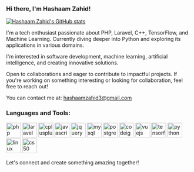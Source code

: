 ### Hi there, I'm Hashaam Zahid! 

[![Hashaam Zahid's GitHub stats](https://github-readme-stats.vercel.app/api?username=hashaam-zahid&show_icons=true&theme=dark&include_all_commits=true&count_private=true&card_width=200)](https://github.com/hashaam-zahid/github-readme-stats)



I'm a tech enthusiast passionate about PHP, Laravel, C++, TensorFlow, and Machine Learning. Currently diving deeper into Python and exploring its applications in various domains.

I'm interested in software development, machine learning, artificial intelligence, and creating innovative solutions.

Open to collaborations and eager to contribute to impactful projects. If you're working on something interesting or looking for collaboration, feel free to reach out!

You can contact me at: hashaamzahid3@gmail.com

### Languages and Tools:
<p align="left">
  <img src="https://cdn.jsdelivr.net/gh/devicons/devicon/icons/php/php-original.svg" alt="php" width="40" height="40"/>
  <img src="https://static-00.iconduck.com/assets.00/laravel-icon-497x512-uwybstke.png" alt="laravel" width="40" height="40"/>
  <img src="https://cdn.jsdelivr.net/gh/devicons/devicon/icons/cplusplus/cplusplus-original.svg" alt="cplusplus" width="40" height="40"/>
  <img src="https://cdn.jsdelivr.net/gh/devicons/devicon/icons/javascript/javascript-original.svg" alt="javascript" width="40" height="40"/>
  <img src="https://cdn.jsdelivr.net/gh/devicons/devicon/icons/jquery/jquery-original.svg" alt="jquery" width="40" height="40"/>
  <img src="https://cdn.jsdelivr.net/gh/devicons/devicon/icons/mysql/mysql-original.svg" alt="mysql" width="40" height="40"/>
  <img src="https://cdn.jsdelivr.net/gh/devicons/devicon/icons/postgresql/postgresql-original.svg" alt="postgresql" width="40" height="40"/>
  <img src="https://cdn.jsdelivr.net/gh/devicons/devicon/icons/codeigniter/codeigniter-plain.svg" alt="codeigniter" width="40" height="40"/>
  <img src="https://cdn.jsdelivr.net/gh/devicons/devicon/icons/vuejs/vuejs-original.svg" alt="vuejs" width="40" height="40"/>
  <img src="https://cdn.jsdelivr.net/gh/devicons/devicon/icons/tensorflow/tensorflow-original.svg" alt="tensorflow" width="40" height="40"/>
  <img src="https://cdn.jsdelivr.net/gh/devicons/devicon/icons/python/python-original.svg" alt="python" width="40" height="40"/>
  <img src="https://cdn.jsdelivr.net/gh/devicons/devicon/icons/linux/linux-original.svg" alt="linux" width="40" height="40"/>
  <img src="https://miro.medium.com/v2/resize:fit:700/1*IYCifTCCR2ah-79u94Z3wg.png" alt="cs50" width="40" height="40"/>
</p>

Let's connect and create something amazing together! 
